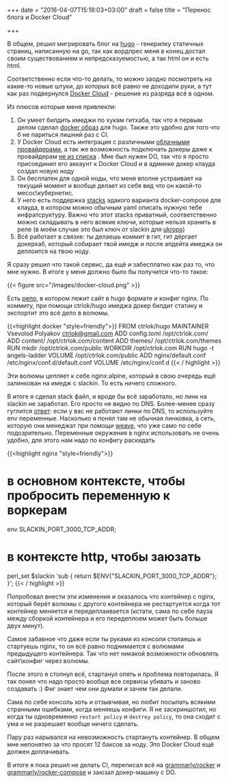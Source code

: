 +++
date = "2016-04-07T15:18:03+03:00"
draft = false
title = "Перенос блога и Docker Cloud"

+++

В общем, решил мигрировать блог на [hugo][1] - генерилку статичных страниц, написанную на go, так как вордпрес меня в конец достал своим существованием и непредсказуемостью, а так html он и есть html. 

Соответственно если что-то делать, то можно заодно посмотреть на какие-то новые штуки, до которых всё равно не доходили руки, а тут как раз подвернулся [Docker Cloud][2] - решение из разряда всё в одном.

Из плюсов которые меня привлекли:

1. Он умеет билдить имеджи по хукам гитхаба, так что я первым делом сделал [docker образ][3] для hugo. Также это удобно для того что б не париться лишний раз с CI.
2. У Docker Cloud есть интеграция с различными [облачными провайдерами][4], а так же возможность подключать докеры даже к провайдерам [не из списка][5] . Мне был нужен DO, так что я просто присоединил его аккаунт к Docker Cloud и в админке докер клауда создал новую ноду
3. Он бесплатен для одной ноды, что меня вполне устраивает на текущий момент и вообще делает из себя вид что он какой-то месос\кубернетис. 
4. У него есть поддержка [stacks][6] эдакого варианта docker-compose для клауда, в котором можно обычным yaml описать нужную тебе инфратсруктуру. Важно что этот stacks приватный, соответственно можно складывать в него всякие ключи, которые нельзя хранить в репе (в моём случае это был ключ от slackin для [ukrops][7])
5. Всё работает в связке: ты делаешь коммит в гит, гит дёргает докерхаб, который собирает твой имедж и после апдейта имеджа он деплоится на твою ноду. 


Я сразу решил что такой сервис, да ещё и забесплатно как раз то, что мне нужно. В итоге у меня должно было бы получится что-то такое:

{{< figure src="/images/docker-cloud.png" >}}

Есть [репо][8], в котором лежит сайт в hugo формате и конфиг nginx. По коммиту, при помощи ctrlok/hugo имеджа докер билдит статику и экспортит это всё дело в волюмы.

{{<highlight docker "style=friendly">}}
FROM ctrlok/hugo
MAINTAINER Vsevolod Polyakov [ctrlok@gmail.com][9]
ADD config.toml /opt/ctrlok.com/
ADD content/ /opt/ctrlok.com/content
ADD themes/ /opt/ctrlok.com/themes
RUN mkdir /opt/ctrlok.com/public
WORKDIR /opt/ctrlok.com
RUN hugo -t angels-ladder
VOLUME /opt/ctrlok.com/public
ADD nginx/default.conf /etc/nginx/conf.d/default.conf
VOLUME /etc/nginx/conf.d
{{< / highlight >}}

Эти волюмы цепляет к себе nginx:alpine, который в свою очередь ещё залинкован на имедж с slackin. То есть ничего сложного. 

В итоге я сделал stack файл, и вроде бы всё заработало, но линк на slackin не заработал. Его просто не видно по DNS. Более-менее сразу гуглится [ответ][10]: если у вас не работают линки по DNS, то используйте env переменные. Насколько я понял там не обычная линковка, а сеть, которую они менеджат при помощи [weave][11], что уже само по себе подозрительно. 
Переменные окружения в nginx использовать не очень удобно, для этого нам надо по конфигу раскидать 

{{<highlight nginx "style=friendly">}}
# в основном контексте, чтобы пробросить переменную к воркерам
env SLACKIN_PORT_3000_TCP_ADDR;
# в контексте http, чтобы заюзать
perl_set $slackin 'sub { return $ENV{"SLACKIN_PORT_3000_TCP_ADDR"}; }';
{{< / highlight >}}

Попробовал внести эти изменения и оказалось что контейнер с nginx, который берёт волюмы с другого контейнера не рестартуется когда тот контейнер меняется и передеплаивается (кстати, сама по себе пауза между сборкой контейнера и его передеплоем может быть больше двух минут).

Самое забавное что даже если ты руками из консоли стопаешь и стартуешь nginx, то он всё равно поднимается с волюмами предыдущего контейнера. Так что нет никакой возможности обновлять сайт\конфиг через волюмы. 

После этого я стопнул всё, стартанул опять и проблема повторилась. Я так понял что надо просто вообще все сервисы убивать и заново создавать :) Фиг знает чем они думали и зачем так делали. 

Сама по себе консоль хоть и отзывчивая, но любит посыпать всякими странными ошибками, когда меняешь конфиги. Я не заскриншотил, но когда ты одновременно `restart policy` и `destroy policy`, то она сходит с ума и не разрешает вообще ничего сделать. 

Пару раз нарывался на невозможность стартануть контейнер. В общем мне непонятно за что просят 12 баксов за ноду. Это Docker Cloud ещё должен доплачивать. 

В итоге я пока решил не делать CI, переписал всё на [grammarly/rocker][12] и [grammarly/rocker-compose][13] и заюзал докер-машину с DO. 

[1]:	https://gohugo.io
[2]:	https://cloud.docker.com/onboarding/
[3]:	https://github.com/ctrlok/docker-hugo
[4]:	https://docs.docker.com/docker-cloud/getting-started/use-hosted/
[5]:	https://docs.docker.com/docker-cloud/tutorials/byoh/
[6]:	https://docs.docker.com/docker-cloud/feature-reference/stacks/
[7]:	http://slack.ukrops.club
[8]:	https://github.com/ctrlok/ctrlok.com
[9]:	mailto:ctrlok@gmail.com
[10]:	https://docs.docker.com/docker-cloud/feature-reference/service-links/
[11]:	https://www.weave.works/
[12]:	https://github.com/grammarly/rocker
[13]:	https://github.com/grammarly/rocker-compose
